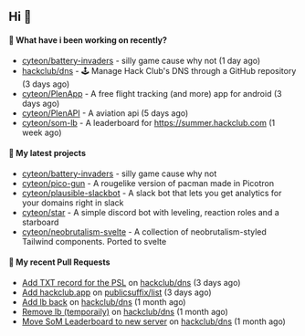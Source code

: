 ## Hi 👋

#### 👀 What have i been working on recently?

- [cyteon/battery-invaders](https://github.com/cyteon/battery-invaders) - silly game cause why not (1 day ago)
- [hackclub/dns](https://github.com/hackclub/dns) - 🕹 Manage Hack Club's DNS through a GitHub repository (3 days ago)
- [cyteon/PlenApp](https://github.com/cyteon/PlenApp) - A free flight tracking (and more) app for android (3 days ago)
- [cyteon/PlenAPI](https://github.com/cyteon/PlenAPI) - A aviation api (5 days ago)
- [cyteon/som-lb](https://github.com/cyteon/som-lb) - A leaderboard for https://summer.hackclub.com (1 week ago)

#### 🌱 My latest projects

- [cyteon/battery-invaders](https://github.com/cyteon/battery-invaders) - silly game cause why not
- [cyteon/pico-gun](https://github.com/cyteon/pico-gun) - A rougelike version of pacman made in Picotron
- [cyteon/plausible-slackbot](https://github.com/cyteon/plausible-slackbot) - A slack bot that lets you get analytics for your domains right in slack
- [cyteon/star](https://github.com/cyteon/star) - A simple discord bot with leveling, reaction roles and a starboard
- [cyteon/neobrutalism-svelte](https://github.com/cyteon/neobrutalism-svelte) - A collection of neobrutalism-styled Tailwind components. Ported to svelte

#### 🔨 My recent Pull Requests

- [Add TXT record for the PSL](https://github.com/hackclub/dns/pull/1981) on [hackclub/dns](https://github.com/hackclub/dns) (3 days ago)
- [Add hackclub.app](https://github.com/publicsuffix/list/pull/2579) on [publicsuffix/list](https://github.com/publicsuffix/list) (3 days ago)
- [Add lb back](https://github.com/hackclub/dns/pull/1910) on [hackclub/dns](https://github.com/hackclub/dns) (1 month ago)
- [Remove lb (temporaily)](https://github.com/hackclub/dns/pull/1909) on [hackclub/dns](https://github.com/hackclub/dns) (1 month ago)
- [Move SoM Leaderboard to new server](https://github.com/hackclub/dns/pull/1908) on [hackclub/dns](https://github.com/hackclub/dns) (1 month ago)
